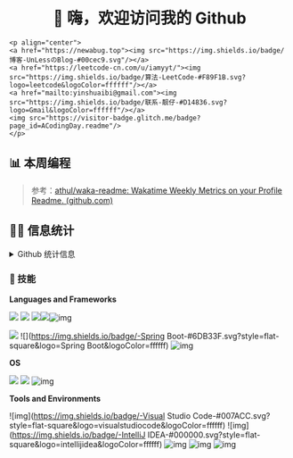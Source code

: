 <h1 align='center'>👋 嗨，欢迎访问我的 Github</h1>

```
<p align="center">
<a href="https://newabug.top"><img src="https://img.shields.io/badge/博客-UnLessのBlog-#00cec9.svg"/></a>
<a href="https://leetcode-cn.com/u/iamyyt/"><img src="https://img.shields.io/badge/算法-LeetCode-#F89F1B.svg?logo=leetcode&logoColor=ffffff"/></a>
<a href="mailto:yinshuaibi@gmail.com"><img src="https://img.shields.io/badge/联系-靓仔-#D14836.svg?logo=Gmail&logoColor=ffffff"/></a>
<img src="https://visitor-badge.glitch.me/badge?page_id=ACodingDay.readme"/>
</p>
```

## 📊 本周编程

<!--START_SECTION:waka-->
<!--END_SECTION:waka-->



>参考：[athul/waka-readme: Wakatime Weekly Metrics on your Profile Readme. (github.com)](https://github.com/athul/waka-readme)

## 👨‍💻 信息统计

<details>
    <summary>Github 统计信息</summary> 
    <img src="https://github-readme-stats.vercel.app/api?username=ACodingDay&show_icons=true&count_private=true&hide=prs&theme=default_repocard"/>
</details>



### 📌 技能

**Languages and Frameworks**

![](https://img.shields.io/badge/-Java-#007396.svg?logo=java&logoColor=ffffff) ![](https://img.shields.io/badge/-Python-#3776AB.svg?logo=Python&logoColor=ffffff) ![](https://img.shields.io/badge/-PHP-#777BB4.svg?logo=PHP&logoColor=ffffff)![](https://img.shields.io/badge/-CSS3-#1572B6.svg?logo=CSS3&logoColor=ffffff)![img](https://img.shields.io/badge/-JavaScript-#F7DF1E.svg?logo=JavaScript&logoColor=ffffff)

![](https://img.shields.io/badge/-Spring-#6DB33F.svg?style=flat-square&logo=Spring&logoColor=ffffff) ![](https://img.shields.io/badge/-Spring Boot-#6DB33F.svg?style=flat-square&logo=Spring Boot&logoColor=ffffff) ![img](https://img.shields.io/badge/-MySQL-#4479A1.svg?style=flat-square&logo=MySQL&logoColor=ffffff)

**OS**

![](https://img.shields.io/badge/Windows-10-#0078D6.svg?&logo=Windows&logoColor=ffffff) ![](https://img.shields.io/badge/OS-Arch%20Linux-33aadd?&logo=arch-linux&logoColor=ffffff) ![img](https://img.shields.io/badge/Android-小米-#FA6709.svg?&logo=Xiaomi&logoColor=ffffff)

**Tools and Environments**

![img](https://img.shields.io/badge/-Visual Studio Code-#007ACC.svg?style=flat-square&logo=visualstudiocode&logoColor=ffffff) ![img](https://img.shields.io/badge/-IntelliJ IDEA-#000000.svg?style=flat-square&logo=intellijidea&logoColor=ffffff) ![img](https://img.shields.io/badge/-Git-#F05032.svg?style=flat-square&logo=Git&logoColor=ffffff) ![img](https://img.shields.io/badge/-Markdown-#000000.svg?style=flat-square&logo=markdown&logoColor=ffffff) ![img](https://img.shields.io/badge/-Nginx-#269539.svg?style=flat-square&logo=NGINX&logoColor=ffffff)





